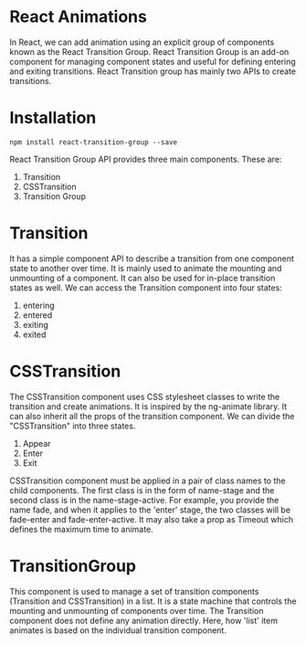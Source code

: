 # React Animations
In React, we can add animation using an explicit group of components known as the React Transition Group.
React Transition Group is an add-on component for managing component states and useful for defining entering and exiting transitions. 
React Transition group has mainly two APIs to create transitions.

# Installation
` npm install react-transition-group --save `

React Transition Group API provides three main components. These are:

1. Transition
2. CSSTransition
3. Transition Group

# Transition

It has a simple component API to describe a transition from one component state to another over time. It is mainly used to animate the mounting and unmounting of a component. It can also be used for in-place transition states as well.
We can access the Transition component into four states:

1. entering
2. entered
3. exiting
4. exited

# CSSTransition

The CSSTransition component uses CSS stylesheet classes to write the transition and create animations. It is inspired by the ng-animate library. It can also inherit all the props of the transition component. We can divide the "CSSTransition" into three states.
1. Appear
2. Enter
3. Exit

CSSTransition component must be applied in a pair of class names to the child components. The first class is in the form of name-stage and the second class is in the name-stage-active. For example, you provide the name fade, and when it applies to the 'enter' stage, the two classes will be fade-enter and fade-enter-active. It may also take a prop as Timeout which defines the maximum time to animate.

# TransitionGroup
This component is used to manage a set of transition components (Transition and CSSTransition) in a list.
It is a state machine that controls the mounting and unmounting of components over time.
The Transition component does not define any animation directly. Here, how 'list' item animates is based on the individual transition component.